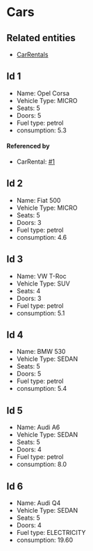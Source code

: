 # Cars

## Related entities

- [CarRentals](rental/CarRentalFixture.md)

## Id 1

- Name: Opel Corsa
- Vehicle Type: MICRO
- Seats: 5
- Doors: 5
- Fuel type: petrol
- consumption: 5.3

#### Referenced by

- CarRental: [#1](rental/CarRentalFixture.md#1)

## Id 2

- Name: Fiat 500
- Vehicle Type: MICRO
- Seats: 5
- Doors: 3
- Fuel type: petrol
- consumption: 4.6

## Id 3

- Name: VW T-Roc
- Vehicle Type: SUV
- Seats: 4
- Doors: 3
- Fuel type: petrol
- consumption: 5.1

## Id 4

- Name: BMW 530
- Vehicle Type: SEDAN
- Seats: 5
- Doors: 5
- Fuel type: petrol
- consumption: 5.4

## Id 5

- Name: Audi A6
- Vehicle Type: SEDAN
- Seats: 5
- Doors: 4
- Fuel type: petrol
- consumption: 8.0

## Id 6

- Name: Audi Q4
- Vehicle Type: SEDAN
- Seats: 5
- Doors: 4
- Fuel type: ELECTRICITY
- consumption: 19.60